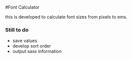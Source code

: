 #Font Calculator

this is developed to calculate font sizes from pixels to ems.

### Still to do
* save values
* develop sort order
* output sass information
